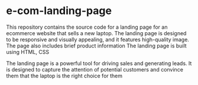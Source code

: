 # e-com-landing-page

This repository contains the source code for a landing page for an ecommerce website that sells a new laptop. The landing page is designed to be responsive and visually appealing, and it features high-quality image. The page also includes brief product information The landing page is built using HTML, CSS

The landing page is a powerful tool for driving sales and generating leads. It is designed to capture the attention of potential customers and convince them that the laptop is the right choice for them
